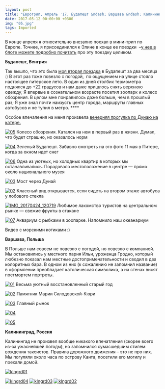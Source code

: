 ```yaml
---
layout: post
title: "Евротрип, Апрель '17. Будапешт &ndash; Варшава &ndash; Калининград"
date: 2017-05-12 00:00:00 +0300
img: "05.jpg"
tags: Imported
---
```


В конце апреля я относительно внезапно поехал в мини-трип по Европе. Точнее, я присоединился к Элине в конце ее поездки  –[у нее в блоге можете подробно почитать](https://krentsler.com/ru/april-trip/) про эту поездку целиком.

**Будапешт, Венгрия**

Так вышло, что это была [моя вторая поездка](https://blog.alexeyev.me/2017/03/budapest-17/ "Будапешт ’17") в Будапешт за два месяца :) В этот раз тоже повезло с погодой,  по ощущением на улице стояло настоящее питерское лето. В один из дней столбик термометра поднялся до +22 градусов и нам даже пришлось снять верхнюю одежду; Я впервые в сознательном возрасте посетил зоопарк и колесо обозрения. В целом мне понравилось даже больше, чем в прошлый раз; Я уже знал почти наизусть центр города, маршруты главных автобусов и не тупил в метро. ****

Особое впечаления на меня произвела [вечерняя прогулка по Дунаю на катере.](https://www.instagram.com/p/BTR8s1HlSBC/?taken-by=vlaim)

[![05](/blog/assets/img/05.jpg)](/blog/assets/img/05.jpg) Колесо обозрения. Катался на нем в первый раз в жизни. Думал, что будет страшно, но оказалось норм

[![04](/blog/assets/img/04.jpg)](/blog/assets/img/04.jpg) Зеленый Будапешт. Забавно смотреть на это фото 11 мая в Питере, когда за окном идет снег

[![06](/blog/assets/img/06.jpg)](/blog/assets/img/06.jpg) Одна из уютных, но холодных квартир в которых мы останавливались. Порадовало местоположение в центре — прямо около национального музея

[![03](/blog/assets/img/03.jpg)](/blog/assets/img/03.jpg) Мост через Дунай

[![02](/blog/assets/img/02.jpg)](/blog/assets/img/02.jpg) Классный вид открывается, если сидеть на втором этаже автобуса у лобового стекла

[![IMG_20170424_120719](/blog/assets/img/IMG_20170424_120719.jpg)](/blog/assets/img/IMG_20170424_120719.jpg) Любимое лакомство туристов на центральном рынке — свежие фрукты в стакане

[![07](/blog/assets/img/07.jpg)](/blog/assets/img/07.jpg) Аквариум с рыбками в зоопарке. Напомнило наш океанариум

Видео с морскими котиками :)

**Варшава, Польша**

В Польше нам совсем не повезло с погодой, но повезло с компанией. Мы остановились у местного парня Ильи, уроженца Гродно, который любезно показал нам местные достопримечательности и сводил в два колоритных бара. В одном из них (к сожалению не запомнил название) в оформлении преобладает католическая символика, а на стенах висят постмортем портреты.

[![01](/blog/assets/img/01.jpg)](/blog/assets/img/01.jpg) Весьма уютный восстановленный старый год

[![02](/blog/assets/img/02.jpg)](/blog/assets/img/02.jpg) Памятник Марии Склодовской-Кюри

[![03](/blog/assets/img/03.jpg)](/blog/assets/img/03.jpg) Главный рынок

[![04](/blog/assets/img/04.jpg)](/blog/assets/img/04.jpg)

[![05](/blog/assets/img/05.jpg)](/blog/assets/img/05.jpg)

**Калининград, Россия**

Калинингад не произвел вообще никакого впечатления (скорее всего из-за ужаснейшей погоды), но запомнился сумасшедшим стилем вождения таксистов. Правила дорожного движения – это не про них. Мы погуляли около часа по острову Канта, посетили его могилу и поехали домой.

[![klngrd01](/blog/assets/img/klngrd01.jpg)](/blog/assets/img/klngrd01.jpg)

[![klngrd04](/blog/assets/img/klngrd04.jpg)](/blog/assets/img/klngrd04.jpg) [![klngrd03](/blog/assets/img/klngrd03.jpg)](/blog/assets/img/klngrd03.jpg) [![klngrd02](/blog/assets/img/klngrd02.jpg)](/blog/assets/img/klngrd02.jpg)